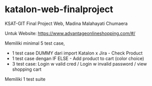# katalon-web-finalproject
KSAT-GIT Final Project Web, Madina Malahayati Chumaera

Untuk Website: https://www.advantageonlineshopping.com/#/

Memiliki minimal 5 test case,
- 1 test case DUMMY dari import Katalon x Jira - Check Product
- 1 test case dengan IF ELSE - Add product to cart (color choice)
- 3 test case: Login w valid cred / Login w invalid password / view shopping cart

Memiliki 1 test suite